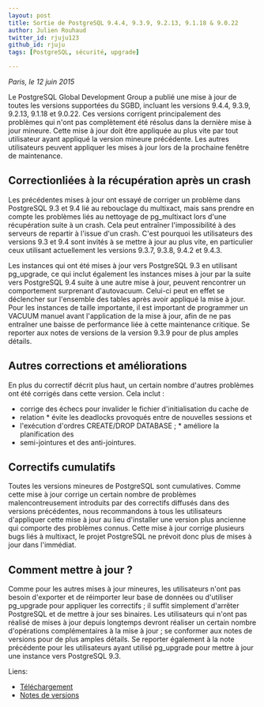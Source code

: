 ```yaml
---
layout: post
title: Sortie de PostgreSQL 9.4.4, 9.3.9, 9.2.13, 9.1.18 & 9.0.22
author: Julien Rouhaud
twitter_id: rjuju123
github_id: rjuju
tags: [PostgreSQL, sécurité, upgrade]

---
```

*Paris, le 12 juin 2015*

Le PostgreSQL Global Development Group a publié une mise à jour de toutes les
versions supportées du SGBD, incluant les versions 9.4.4, 9.3.9, 9.2.13, 9.1.18
et 9.0.22. Ces versions corrigent principalement des problèmes qui n'ont pas
complètement été résolus dans la dernière mise à jour mineure. Cette mise à jour
doit être appliquée au plus vite par tout utilisateur ayant appliqué la version
mineure précédente. Les autres utilisateurs peuvent appliquer les mises à jour
lors de la prochaine fenêtre de maintenance.

<!--MORE-->

## Correctionliées à la récupération après un crash

Les précédentes mises à jour ont essayé de corriger un problème dans PostgreSQL
9.3 et 9.4 lié au rebouclage du multixact, mais sans prendre en compte les
problèmes liés au nettoyage de pg_multixact lors d'une récupération suite à un
crash. Cela peut entraîner l'impossibilité à des serveurs de repartir à l'issue
d'un crash. C'est pourquoi les utilisateurs des versions 9.3 et 9.4 sont invités
à se mettre à jour au plus vite, en particulier ceux utilisant actuellement les
versions 9.3.7, 9.3.8, 9.4.2 et 9.4.3.

Les instances qui ont été mises à jour vers PostgreSQL 9.3 en utilisant
pg_upgrade, ce qui inclut également les instances mises à jour par la suite vers
PostgreSQL 9.4 suite à une autre mise à jour, peuvent rencontrer un comportement
surprenant d'autovacuum. Celui-ci peut en effet se déclencher sur l'ensemble des
tables après avoir appliqué la mise à jour. Pour les instances de taille
importante, il est important de programmer un VACUUM manuel avant l'application
de la mise à jour, afin de ne pas entraîner une baisse de performance liée à
cette maintenance critique. Se reporter aux notes de versions de la version
9.3.9 pour de plus amples détails.

## Autres corrections et améliorations

En plus du correctif décrit plus haut, un certain nombre d'autres problèmes ont
été corrigés dans cette version. Cela inclut :

* corrige des échecs pour invalider le fichier d'initialisation du cache de
* relation * évite les deadlocks provoqués entre de nouvelles sessions et
* l'exécution d'ordres CREATE/DROP DATABASE ; * améliore la planification des
* semi-jointures et des anti-jointures.

## Correctifs cumulatifs

Toutes les versions mineures de PostgreSQL sont cumulatives. Comme cette mise à
jour corrige un certain nombre de problèmes malencontreusement introduits par
des correctifs diffusés dans des versions précédentes, nous recommandons à tous
les utilisateurs d'appliquer cette mise à jour au lieu d'installer une version
plus ancienne qui comporte des problèmes connus. Cette mise à jour corrige
plusieurs bugs liés à multixact, le projet PostgreSQL ne prévoit donc plus de
mises à jour dans l'immédiat.

## Comment mettre à jour ?

Comme pour les autres mises à jour mineures, les utilisateurs n'ont pas besoin
d'exporter et de réimporter leur base de données ou d'utiliser pg_upgrade pour
appliquer les correctifs ; il suffit simplement d'arrêter PostgreSQL et de
mettre à jour ses binaires. Les utilisateurs qui n'ont pas réalisé de mises à
jour depuis longtemps devront réaliser un certain nombre d'opérations
complémentaires à la mise à jour ; se conformer aux notes de versions pour de
plus amples détails. Se reporter également à la note précédente pour les
utilisateurs ayant utilisé pg_upgrade pour mettre à jour une instance vers
PostgreSQL 9.3.

Liens:

- [Téléchargement](http://www.postgresql.org/download)
- [Notes de versions](http://www.postgresql.org/docs/current/static/release.html)
